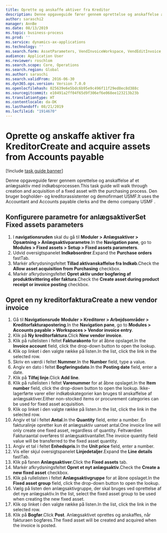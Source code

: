```yaml
---
title: Oprette og anskaffe aktiver fra Kreditor
description: Denne opgaveguide fører gennem oprettelse og anskaffelse af et anlægsaktiv med indkøbsprocessen.
author: saraschi2
manager: AnnBe
ms.date: 08/13/2019
ms.topic: business-process
ms.prod: ''
ms.service: dynamics-ax-applications
ms.technology: ''
ms.search.form: AssetParameters, VendInvoiceWorkspace, VendEditInvoice, VendTableLookup, InventItemIdLookupSimple, AssetTable
audience: Application User
ms.reviewer: roschlom
ms.search.scope: Core, Operations
ms.search.region: Global
ms.author: saraschi
ms.search.validFrom: 2016-06-30
ms.dyn365.ops.version: Version 7.0.0
ms.openlocfilehash: 025639e6e5bdc6b95e9c496f11f29ed8ec8d388c
ms.sourcegitcommit: e10491a2ff04f65d9f306ef6e068ee123213b23b
ms.translationtype: HT
ms.contentlocale: da-DK
ms.lasthandoff: 08/21/2019
ms.locfileid: "1914670"
---
```

# <a name="create-and-acquire-assets-from-accounts-payable"></a><span data-ttu-id="eff3b-103">Oprette og anskaffe aktiver fra Kreditor</span><span class="sxs-lookup"><span data-stu-id="eff3b-103">Create and acquire assets from Accounts payable</span></span>

[!include [task guide banner](../../includes/task-guide-banner.md)]

<span data-ttu-id="eff3b-104">Denne opgaveguide fører gennem oprettelse og anskaffelse af et anlægsaktiv med indkøbsprocessen.</span><span class="sxs-lookup"><span data-stu-id="eff3b-104">This task guide will walk through creation and acquisition of a fixed asset with the purchasing process.</span></span>  <span data-ttu-id="eff3b-105">Den bruger bogholder- og kreditorassistenter og demofirmaet USMF.</span><span class="sxs-lookup"><span data-stu-id="eff3b-105">It uses the Accountant and Accounts payable clerks and the demo company USMF .</span></span>


## <a name="set-fixed-assets-parameters"></a><span data-ttu-id="eff3b-106">Konfigurere parametre for anlægsaktiver</span><span class="sxs-lookup"><span data-stu-id="eff3b-106">Set Fixed assets parameters</span></span>
1. <span data-ttu-id="eff3b-107">I **navigationsruden** skal du gå til **Moduler > Anlægsaktiver > Opsætning > Anlægsaktivparametre**.</span><span class="sxs-lookup"><span data-stu-id="eff3b-107">In the **Navigation pane**, go to **Modules > Fixed assets > Setup > Fixed assets parameters**.</span></span>
2. <span data-ttu-id="eff3b-108">Udvid oversigtspanelet **Indkøbsordrer**.</span><span class="sxs-lookup"><span data-stu-id="eff3b-108">Expand the **Purchase orders** fastTab.</span></span>
3. <span data-ttu-id="eff3b-109">Markér afkrydsningsfeltet **Tillad aktivanskaffelse fra Indkøb**.</span><span class="sxs-lookup"><span data-stu-id="eff3b-109">Check the **Allow asset acquisition from Purchasing** checkbox.</span></span>
4. <span data-ttu-id="eff3b-110">Markér afkrydsningsfeltet **Opret aktiv under bogføring af produktkvittering eller faktura**.</span><span class="sxs-lookup"><span data-stu-id="eff3b-110">Check the **Create asset during product receipt or invoice posting** checkbox.</span></span>

## <a name="create-a-new-vendor-invoice"></a><span data-ttu-id="eff3b-111">Opret en ny kreditorfaktura</span><span class="sxs-lookup"><span data-stu-id="eff3b-111">Create a new vendor invoice</span></span>
1. <span data-ttu-id="eff3b-112">Gå til **Navigationsrude** **Moduler > Kreditorer > Arbejdsområder > Kreditorfakturapostering**.</span><span class="sxs-lookup"><span data-stu-id="eff3b-112">In the **Navigation pane**, go to **Modules > Accounts payable > Workspaces > Vendor invoice entry**.</span></span>
2. <span data-ttu-id="eff3b-113">Klik på **Ny kreditorfaktura**.</span><span class="sxs-lookup"><span data-stu-id="eff3b-113">Click **New vendor invoice**.</span></span>
3. <span data-ttu-id="eff3b-114">Klik på rullelisten i feltet **Fakturakonto** for at åbne opslaget.</span><span class="sxs-lookup"><span data-stu-id="eff3b-114">In the **Invoice account** field, click the drop-down button to open the lookup.</span></span>
4. <span data-ttu-id="eff3b-115">Klik op linket i den valgte række på listen.</span><span class="sxs-lookup"><span data-stu-id="eff3b-115">In the list, click the link in the selected row.</span></span>
5. <span data-ttu-id="eff3b-116">Skriv en værdi i feltet **Nummer**.</span><span class="sxs-lookup"><span data-stu-id="eff3b-116">In the **Number** field, type a value.</span></span>
6. <span data-ttu-id="eff3b-117">Angiv en dato i feltet **Bogføringsdato**.</span><span class="sxs-lookup"><span data-stu-id="eff3b-117">In the **Posting date** field, enter a date.</span></span>
7. <span data-ttu-id="eff3b-118">Klik på **Tilføj linje**.</span><span class="sxs-lookup"><span data-stu-id="eff3b-118">Click **Add line**.</span></span>
8. <span data-ttu-id="eff3b-119">Klik på rullelisten i feltet **Varenummer** for at åbne opslaget.</span><span class="sxs-lookup"><span data-stu-id="eff3b-119">In the **Item number** field, click the drop-down button to open the lookup.</span></span> <span data-ttu-id="eff3b-120">Ikke-lagerførte varer eller indkøbskategorier kan bruges til anskaffelse af anlægsaktiver.</span><span class="sxs-lookup"><span data-stu-id="eff3b-120">Either non-stocked items or procurement categories can be used for fixed asset acquisition.</span></span>  
9. <span data-ttu-id="eff3b-121">Klik op linket i den valgte række på listen.</span><span class="sxs-lookup"><span data-stu-id="eff3b-121">In the list, click the link in the selected row.</span></span>
10. <span data-ttu-id="eff3b-122">Angiv et tal i feltet **Antal**.</span><span class="sxs-lookup"><span data-stu-id="eff3b-122">In the **Quantity** field, enter a number.</span></span> <span data-ttu-id="eff3b-123">En fakturalinje opretter kun ét anlægsaktiv uanset antal.</span><span class="sxs-lookup"><span data-stu-id="eff3b-123">One invoice line will only create one fixed asset, regardless of quantity.</span></span> <span data-ttu-id="eff3b-124">Feltværdien Fakturaantal overføres til anlægsaktivantallet.</span><span class="sxs-lookup"><span data-stu-id="eff3b-124">The invoice quantity field value will be transferred to the fixed asset quantity.</span></span>  
11. <span data-ttu-id="eff3b-125">Angiv et tal i feltet **Enhedspris**.</span><span class="sxs-lookup"><span data-stu-id="eff3b-125">In the **Unit price** field, enter a number.</span></span>
12. <span data-ttu-id="eff3b-126">Vis eller skjul oversigtspanelet **Linjedetaljer**.</span><span class="sxs-lookup"><span data-stu-id="eff3b-126">Expand the **Line details** fastTab.</span></span>
13. <span data-ttu-id="eff3b-127">Klik på fanen **Anlægsaktiver**.</span><span class="sxs-lookup"><span data-stu-id="eff3b-127">Click the **Fixed assets** tab.</span></span>
14. <span data-ttu-id="eff3b-128">Markér afkrydsningsfeltet **Opret et nyt anlægsaktiv**.</span><span class="sxs-lookup"><span data-stu-id="eff3b-128">Check the **Create a new fixed asset** checkbox.</span></span>
15. <span data-ttu-id="eff3b-129">Klik på rullelisten i feltet **Anlægsaktivgruppe** for at åbne opslaget.</span><span class="sxs-lookup"><span data-stu-id="eff3b-129">In the **Fixed asset group** field, click the drop-down button to open the lookup.</span></span>
16. <span data-ttu-id="eff3b-130">Vælg på listen den anlægsaktivgruppe, der skal bruges ved oprettelse af det nye anlægsaktiv.</span><span class="sxs-lookup"><span data-stu-id="eff3b-130">In the list, select the fixed asset group to be used when creating the new fixed asset.</span></span>
17. <span data-ttu-id="eff3b-131">Klik op linket i den valgte række på listen.</span><span class="sxs-lookup"><span data-stu-id="eff3b-131">In the list, click the link in the selected row.</span></span>
18. <span data-ttu-id="eff3b-132">Klik på **Bogfør**.</span><span class="sxs-lookup"><span data-stu-id="eff3b-132">Click **Post**.</span></span> <span data-ttu-id="eff3b-133">Anlægsaktivet oprettes og anskaffes, når fakturaen bogføres.</span><span class="sxs-lookup"><span data-stu-id="eff3b-133">The fixed asset will be created and acquired when the invoice is posted.</span></span>  

